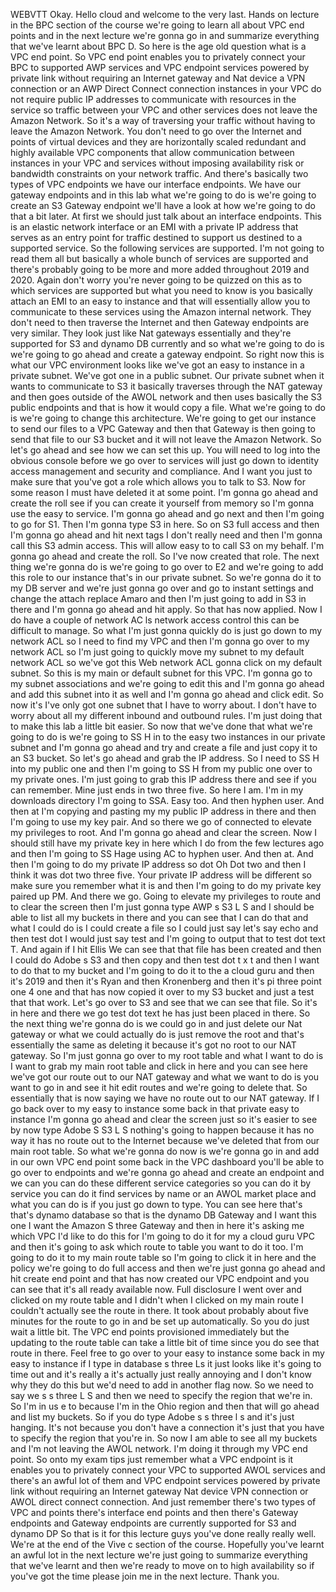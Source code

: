  
 WEBVTT 
 Okay. 
 Hello cloud and welcome to the very last. 
 Hands on lecture in the BPC section of the course we're going to learn all about VPC end points and 
 in the next lecture we're gonna go in and summarize everything that we've learnt about BPC D. 
 So here is the age old question what is a VPC end point. 
 So VPC end point enables you to privately connect your BPC to supported AWP services and VPC endpoint 
 services powered by private link without requiring an Internet gateway and Nat device a VPN connection 
 or an AWP Direct Connect connection instances in your VPC do not require public IP addresses to communicate 
 with resources in the service so traffic between your VPC and other services does not leave the Amazon 
 Network. 
 So it's a way of traversing your traffic without having to leave the Amazon Network. 
 You don't need to go over the Internet and points of virtual devices and they are horizontally scaled 
 redundant and highly available VPC components that allow communication between instances in your VPC 
 and services without imposing availability risk or bandwidth constraints on your network traffic. 
 And there's basically two types of VPC endpoints we have our interface endpoints. 
 We have our gateway endpoints and in this lab what we're going to do is we're going to create an S3 
 Gateway endpoint we'll have a look at how we're going to do that a bit later. 
 At first we should just talk about an interface endpoints. 
 This is an elastic network interface or an EMI with a private IP address that serves as an entry point 
 for traffic destined to support us destined to a supported service. 
 So the following services are supported. 
 I'm not going to read them all but basically a whole bunch of services are supported and there's probably 
 going to be more and more added throughout 2019 and 2020. 
 Again don't worry you're never going to be quizzed on this as to which services are supported but what 
 you need to know is you basically attach an EMI to an easy to instance and that will essentially allow 
 you to communicate to these services using the Amazon internal network. 
 They don't need to then traverse the Internet and then Gateway endpoints are very similar. 
 They look just like Nat gateways essentially and they're supported for S3 and dynamo DB currently and 
 so what we're going to do is we're going to go ahead and create a gateway endpoint. 
 So right now this is what our VPC environment looks like we've got an easy to instance in a private 
 subnet. 
 We've got one in a public subnet. 
 Our private subnet when it wants to communicate to S3 it basically traverses through the NAT gateway 
 and then goes outside of the AWOL network and then uses basically the S3 public endpoints and that is 
 how it would copy a file. 
 What we're going to do is we're going to change this architecture. 
 We're going to get our instance to send our files to a VPC Gateway and then that Gateway is then going 
 to send that file to our S3 bucket and it will not leave the Amazon Network. 
 So let's go ahead and see how we can set this up. 
 You will need to log into the obvious console before we go over to services will just go down to identity 
 access management and security and compliance. 
 And I want you just to make sure that you've got a role which allows you to talk to S3. 
 Now for some reason I must have deleted it at some point. 
 I'm gonna go ahead and create the roll see if you can create it yourself from memory so I'm gonna use 
 the easy to service. 
 I'm gonna go ahead and go next and then I'm going to go for S1. 
 Then I'm gonna type S3 in here. 
 So on S3 full access and then I'm gonna go ahead and hit next tags I don't really need and then I'm 
 gonna call this S3 admin access. 
 This will allow easy to to call S3 on my behalf. 
 I'm gonna go ahead and create the roll. 
 So I've now created that role. 
 The next thing we're gonna do is we're going to go over to E2 and we're going to add this role to our 
 instance that's in our private subnet. 
 So we're gonna do it to my DB server and we're just gonna go over and go to instant settings and change 
 the attach replace Amaro and then I'm just going to add in S3 in there and I'm gonna go ahead and hit 
 apply. 
 So that has now applied. 
 Now I do have a couple of network AC ls network access control this can be difficult to manage. 
 So what I'm just gonna quickly do is just go down to my network ACL so I need to find my VPC and then 
 I'm gonna go over to my network ACL so I'm just going to quickly move my subnet to my default network 
 ACL so we've got this Web network ACL gonna click on my default subnet. 
 So this is my main or default subnet for this VPC. 
 I'm gonna go to my subnet associations and we're going to edit this and I'm gonna go ahead and add this 
 subnet into it as well and I'm gonna go ahead and click edit. 
 So now it's I've only got one subnet that I have to worry about. 
 I don't have to worry about all my different inbound and outbound rules. 
 I'm just doing that to make this lab a little bit easier. 
 So now that we've done that what we're going to do is we're going to SS H in to the easy two instances 
 in our private subnet and I'm gonna go ahead and try and create a file and just copy it to an S3 bucket. 
 So let's go ahead and grab the IP address. 
 So I need to SS H into my public one and then I'm going to SS H from my public one over to my private 
 ones. 
 I'm just going to grab this IP address there and see if you can remember. 
 Mine just ends in two three five. 
 So here I am. 
 I'm in my downloads directory I'm going to SSA. 
 Easy too. 
 And then hyphen user. 
 And then at I'm copying and pasting my my public IP address in there and then I'm going to use my key 
 pair. 
 And so there we go of connected to elevate my privileges to root. 
 And I'm gonna go ahead and clear the screen. 
 Now I should still have my private key in here which I do from the few lectures ago and then I'm going 
 to SS Hage using AC to hyphen user. 
 And then at. 
 And then I'm going to do my private IP address so dot Oh Dot two and then I think it was dot two three 
 five. 
 Your private IP address will be different so make sure you remember what it is and then I'm going to 
 do my private key paired up PM. 
 And there we go. 
 Going to elevate my privileges to route and to clear the screen then I'm just gonna type AWP s S3 L 
 S and I should be able to list all my buckets in there and you can see that I can do that and what I 
 could do is I could create a file so I could just say let's say echo and then test dot I would just 
 say test and I'm going to output that to test dot text T. 
 And again if I hit Ellis We can see that that file has been created and then I could do Adobe s S3 and 
 then copy and then test dot t x t and then I want to do that to my bucket and I'm going to do it to 
 the a cloud guru and then it's 2019 and then it's Ryan and then Kronenberg and then it's pi three point 
 one 4 one and that has now copied it over to my S3 bucket and just a test that that work. 
 Let's go over to S3 and see that we can see that file. 
 So it's in here and there we go test dot text he has just been placed in there. 
 So the next thing we're gonna do is we could go in and just delete our Nat gateway or what we could 
 actually do is just remove the root and that's essentially the same as deleting it because it's got 
 no root to our NAT gateway. 
 So I'm just gonna go over to my root table and what I want to do is I want to grab my main root table 
 and click in here and you can see here we've got our route out to our NAT gateway and what we want to 
 do is you want to go in and see it hit edit routes and we're going to delete that. 
 So essentially that is now saying we have no route out to our NAT gateway. 
 If I go back over to my easy to instance some back in that private easy to instance I'm gonna go ahead 
 and clear the screen just so it's easier to see by now type Adobe S S3 L S nothing's going to happen 
 because it has no way it has no route out to the Internet because we've deleted that from our main root 
 table. 
 So what we're gonna do now is we're gonna go in and add in our own VPC end point some back in the VPC 
 dashboard you'll be able to go over to endpoints and we're gonna go ahead and create an endpoint and 
 we can you can do these different service categories so you can do it by service you can do it find 
 services by name or an AWOL market place and what you can do is if you just go down to type. 
 You can see here that's that's dynamo database so that is the dynamo DB Gateway and I want this one 
 I want the Amazon S three Gateway and then in here it's asking me which VPC I'd like to do this for 
 I'm going to do it for my a cloud guru VPC and then it's going to ask which route to table you want 
 to do it too. 
 I'm going to do it to my main route table so I'm going to click it in here and the policy we're going 
 to do full access and then we're just gonna go ahead and hit create end point and that has now created 
 our VPC endpoint and you can see that it's all ready available now. 
 Full disclosure I went over and clicked on my route table and I didn't when I clicked on my main route 
 I couldn't actually see the route in there. 
 It took about probably about five minutes for the route to go in and be set up automatically. 
 So you do just wait a little bit. 
 The VPC end points provisioned immediately but the updating to the route table can take a little bit 
 of time since you do see that route in there. 
 Feel free to go over to your easy to instance some back in my easy to instance if I type in database 
 s three Ls it just looks like it's going to time out and it's really a it's actually just really annoying 
 and I don't know why they do this but we'd need to add in another flag now. 
 So we need to say we s s three L S and then we need to specify the region that we're in. 
 So I'm in us e to because I'm in the Ohio region and then that will go ahead and list my buckets. 
 So if you do type Adobe s s three l s and it's just hanging. 
 It's not because you don't have a connection it's just that you have to specify the region that you're 
 in. 
 So now I am able to see all my buckets and I'm not leaving the AWOL network. 
 I'm doing it through my VPC end point. 
 So onto my exam tips just remember what a VPC endpoint is it enables you to privately connect your VPC 
 to supported AWOL services and there's an awful lot of them and VPC endpoint services powered by private 
 link without requiring an Internet gateway Nat device VPN connection or AWOL direct connect connection. 
 And just remember there's two types of VPC and points there's interface end points and then there's 
 Gateway endpoints and Gateway endpoints are currently supported for S3 and dynamo DP So that is it for 
 this lecture guys you've done really really well. 
 We're at the end of the Vive c section of the course. 
 Hopefully you've learnt an awful lot in the next lecture we're just going to summarize everything that 
 we've learnt and then we're ready to move on to high availability so if you've got the time please join 
 me in the next lecture. 
 Thank you.
